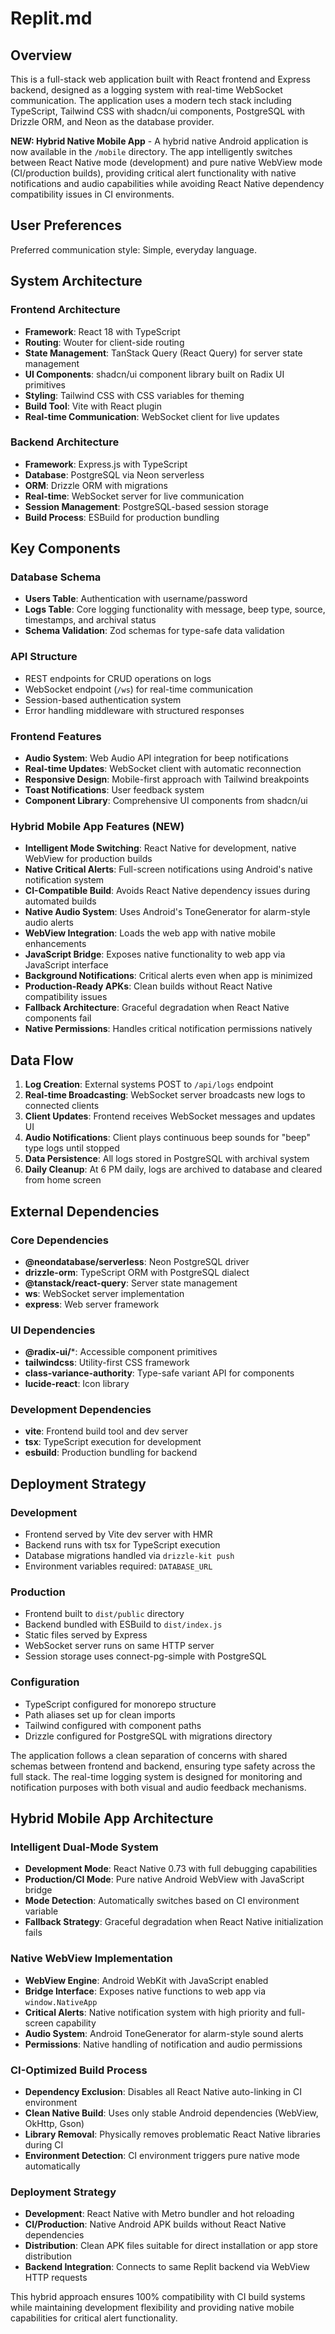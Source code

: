 # Replit.md

## Overview

This is a full-stack web application built with React frontend and Express backend, designed as a logging system with real-time WebSocket communication. The application uses a modern tech stack including TypeScript, Tailwind CSS with shadcn/ui components, PostgreSQL with Drizzle ORM, and Neon as the database provider.

**NEW: Hybrid Native Mobile App** - A hybrid native Android application is now available in the `/mobile` directory. The app intelligently switches between React Native mode (development) and pure native WebView mode (CI/production builds), providing critical alert functionality with native notifications and audio capabilities while avoiding React Native dependency compatibility issues in CI environments.

## User Preferences

Preferred communication style: Simple, everyday language.

## System Architecture

### Frontend Architecture
- **Framework**: React 18 with TypeScript
- **Routing**: Wouter for client-side routing
- **State Management**: TanStack Query (React Query) for server state management
- **UI Components**: shadcn/ui component library built on Radix UI primitives
- **Styling**: Tailwind CSS with CSS variables for theming
- **Build Tool**: Vite with React plugin
- **Real-time Communication**: WebSocket client for live updates

### Backend Architecture
- **Framework**: Express.js with TypeScript
- **Database**: PostgreSQL via Neon serverless
- **ORM**: Drizzle ORM with migrations
- **Real-time**: WebSocket server for live communication
- **Session Management**: PostgreSQL-based session storage
- **Build Process**: ESBuild for production bundling

## Key Components

### Database Schema
- **Users Table**: Authentication with username/password
- **Logs Table**: Core logging functionality with message, beep type, source, timestamps, and archival status
- **Schema Validation**: Zod schemas for type-safe data validation

### API Structure
- REST endpoints for CRUD operations on logs
- WebSocket endpoint (`/ws`) for real-time communication
- Session-based authentication system
- Error handling middleware with structured responses

### Frontend Features
- **Audio System**: Web Audio API integration for beep notifications
- **Real-time Updates**: WebSocket client with automatic reconnection
- **Responsive Design**: Mobile-first approach with Tailwind breakpoints
- **Toast Notifications**: User feedback system
- **Component Library**: Comprehensive UI components from shadcn/ui

### Hybrid Mobile App Features (NEW)
- **Intelligent Mode Switching**: React Native for development, native WebView for production builds
- **Native Critical Alerts**: Full-screen notifications using Android's native notification system
- **CI-Compatible Build**: Avoids React Native dependency issues during automated builds
- **Native Audio System**: Uses Android's ToneGenerator for alarm-style audio alerts
- **WebView Integration**: Loads the web app with native mobile enhancements
- **JavaScript Bridge**: Exposes native functionality to web app via JavaScript interface
- **Background Notifications**: Critical alerts even when app is minimized
- **Production-Ready APKs**: Clean builds without React Native compatibility issues
- **Fallback Architecture**: Graceful degradation when React Native components fail
- **Native Permissions**: Handles critical notification permissions natively

## Data Flow

1. **Log Creation**: External systems POST to `/api/logs` endpoint
2. **Real-time Broadcasting**: WebSocket server broadcasts new logs to connected clients
3. **Client Updates**: Frontend receives WebSocket messages and updates UI
4. **Audio Notifications**: Client plays continuous beep sounds for "beep" type logs until stopped
5. **Data Persistence**: All logs stored in PostgreSQL with archival system
6. **Daily Cleanup**: At 6 PM daily, logs are archived to database and cleared from home screen

## External Dependencies

### Core Dependencies
- **@neondatabase/serverless**: Neon PostgreSQL driver
- **drizzle-orm**: TypeScript ORM with PostgreSQL dialect
- **@tanstack/react-query**: Server state management
- **ws**: WebSocket server implementation
- **express**: Web server framework

### UI Dependencies
- **@radix-ui/***: Accessible component primitives
- **tailwindcss**: Utility-first CSS framework
- **class-variance-authority**: Type-safe variant API for components
- **lucide-react**: Icon library

### Development Dependencies
- **vite**: Frontend build tool and dev server
- **tsx**: TypeScript execution for development
- **esbuild**: Production bundling for backend

## Deployment Strategy

### Development
- Frontend served by Vite dev server with HMR
- Backend runs with tsx for TypeScript execution
- Database migrations handled via `drizzle-kit push`
- Environment variables required: `DATABASE_URL`

### Production
- Frontend built to `dist/public` directory
- Backend bundled with ESBuild to `dist/index.js`
- Static files served by Express
- WebSocket server runs on same HTTP server
- Session storage uses connect-pg-simple with PostgreSQL

### Configuration
- TypeScript configured for monorepo structure
- Path aliases set up for clean imports
- Tailwind configured with component paths
- Drizzle configured for PostgreSQL with migrations directory

The application follows a clean separation of concerns with shared schemas between frontend and backend, ensuring type safety across the full stack. The real-time logging system is designed for monitoring and notification purposes with both visual and audio feedback mechanisms.

## Hybrid Mobile App Architecture

### Intelligent Dual-Mode System
- **Development Mode**: React Native 0.73 with full debugging capabilities
- **Production/CI Mode**: Pure native Android WebView with JavaScript bridge
- **Mode Detection**: Automatically switches based on CI environment variable
- **Fallback Strategy**: Graceful degradation when React Native initialization fails

### Native WebView Implementation
- **WebView Engine**: Android WebKit with JavaScript enabled
- **Bridge Interface**: Exposes native functions to web app via `window.NativeApp`
- **Critical Alerts**: Native notification system with high priority and full-screen capability
- **Audio System**: Android ToneGenerator for alarm-style sound alerts
- **Permissions**: Native handling of notification and audio permissions

### CI-Optimized Build Process
- **Dependency Exclusion**: Disables all React Native auto-linking in CI environment
- **Clean Native Build**: Uses only stable Android dependencies (WebView, OkHttp, Gson)
- **Library Removal**: Physically removes problematic React Native libraries during CI
- **Environment Detection**: CI environment triggers pure native mode automatically

### Deployment Strategy
- **Development**: React Native with Metro bundler and hot reloading
- **CI/Production**: Native Android APK builds without React Native dependencies
- **Distribution**: Clean APK files suitable for direct installation or app store distribution
- **Backend Integration**: Connects to same Replit backend via WebView HTTP requests

This hybrid approach ensures 100% compatibility with CI build systems while maintaining development flexibility and providing native mobile capabilities for critical alert functionality.